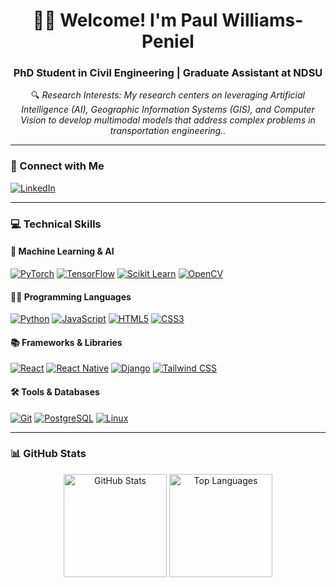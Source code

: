 <h1 align="center">👋🏽 Welcome! I'm Paul Williams-Peniel </h1>
<h3 align="center">PhD Student in Civil Engineering | Graduate Assistant at NDSU</h3>

<p align="center">
  🔍 <em>Research Interests: My research centers on leveraging Artificial Intelligence (AI), Geographic Information Systems (GIS), and Computer Vision to develop multimodal models that address complex problems in transportation engineering..</em>  
</p>

---

### 🔗 Connect with Me
<p>
  <a href="https://linkedin.com/in/pwilliamspeniel/" target="_blank">
    <img src="https://img.shields.io/badge/LinkedIn-%230077B5.svg?style=for-the-badge&logo=linkedin&logoColor=white" alt="LinkedIn"/>
  </a>
</p>

---

### 💻 Technical Skills

#### 🧠 Machine Learning & AI  
<p>
  <a href="https://pytorch.org/" target="_blank"><img src="https://img.shields.io/badge/PyTorch-%23EE4C2C.svg?style=for-the-badge&logo=pytorch&logoColor=white" alt="PyTorch" /></a>
  <a href="https://www.tensorflow.org" target="_blank"><img src="https://img.shields.io/badge/TensorFlow-%23FF6F00.svg?style=for-the-badge&logo=tensorflow&logoColor=white" alt="TensorFlow" /></a>
  <a href="https://scikit-learn.org/" target="_blank"><img src="https://img.shields.io/badge/Scikit_Learn-%23F7931E.svg?style=for-the-badge&logo=scikit-learn&logoColor=white" alt="Scikit Learn" /></a>
  <a href="https://opencv.org/" target="_blank"><img src="https://img.shields.io/badge/OpenCV-%235C3EE8.svg?style=for-the-badge&logo=opencv&logoColor=white" alt="OpenCV" /></a>
</p>

#### 👨‍💻 Programming Languages  
<p>
  <a href="https://www.python.org" target="_blank"><img src="https://img.shields.io/badge/Python-%2314354C.svg?style=for-the-badge&logo=python&logoColor=white" alt="Python" /></a>
  <a href="https://developer.mozilla.org/en-US/docs/Web/JavaScript" target="_blank"><img src="https://img.shields.io/badge/JavaScript-%23F7DF1E.svg?style=for-the-badge&logo=javascript&logoColor=black" alt="JavaScript" /></a>
  <a href="https://www.w3.org/html/" target="_blank"><img src="https://img.shields.io/badge/HTML5-%23E34F26.svg?style=for-the-badge&logo=html5&logoColor=white" alt="HTML5" /></a>
  <a href="https://www.w3schools.com/css/" target="_blank"><img src="https://img.shields.io/badge/CSS3-%231572B6.svg?style=for-the-badge&logo=css3&logoColor=white" alt="CSS3" /></a>
</p>

#### 📚 Frameworks & Libraries  
<p>
  <a href="https://reactjs.org/" target="_blank"><img src="https://img.shields.io/badge/React-%2361DAFB.svg?style=for-the-badge&logo=react&logoColor=black" alt="React" /></a>
  <a href="https://reactnative.dev/" target="_blank"><img src="https://img.shields.io/badge/React_Native-%2361DAFB.svg?style=for-the-badge&logo=react&logoColor=black" alt="React Native" /></a>
  <a href="https://www.djangoproject.com/" target="_blank"><img src="https://img.shields.io/badge/Django-%23092E20.svg?style=for-the-badge&logo=django&logoColor=white" alt="Django" /></a>
  <a href="https://tailwindcss.com/" target="_blank"><img src="https://img.shields.io/badge/Tailwind_CSS-%2338B2AC.svg?style=for-the-badge&logo=tailwind-css&logoColor=white" alt="Tailwind CSS" /></a>
</p>

#### 🛠️ Tools & Databases  
<p>
  <a href="https://git-scm.com/" target="_blank"><img src="https://img.shields.io/badge/Git-%23F05033.svg?style=for-the-badge&logo=git&logoColor=white" alt="Git" /></a>
  <a href="https://www.postgresql.org" target="_blank"><img src="https://img.shields.io/badge/PostgreSQL-%23336791.svg?style=for-the-badge&logo=postgresql&logoColor=white" alt="PostgreSQL" /></a>
  <a href="https://www.linux.org/" target="_blank"><img src="https://img.shields.io/badge/Linux-%23FCC624.svg?style=for-the-badge&logo=linux&logoColor=black" alt="Linux" /></a>
</p>

---

### 📊 GitHub Stats  
<div align="center">
  <img src="https://github-readme-stats.vercel.app/api?username=pwilliamspeniel&show_icons=true&locale=en&theme=radical" alt="GitHub Stats" height="165" />
  <img src="https://github-readme-stats.vercel.app/api/top-langs?username=pwilliamspeniel&show_icons=true&locale=en&layout=compact&theme=radical" alt="Top Languages" height="165" />
</div>
